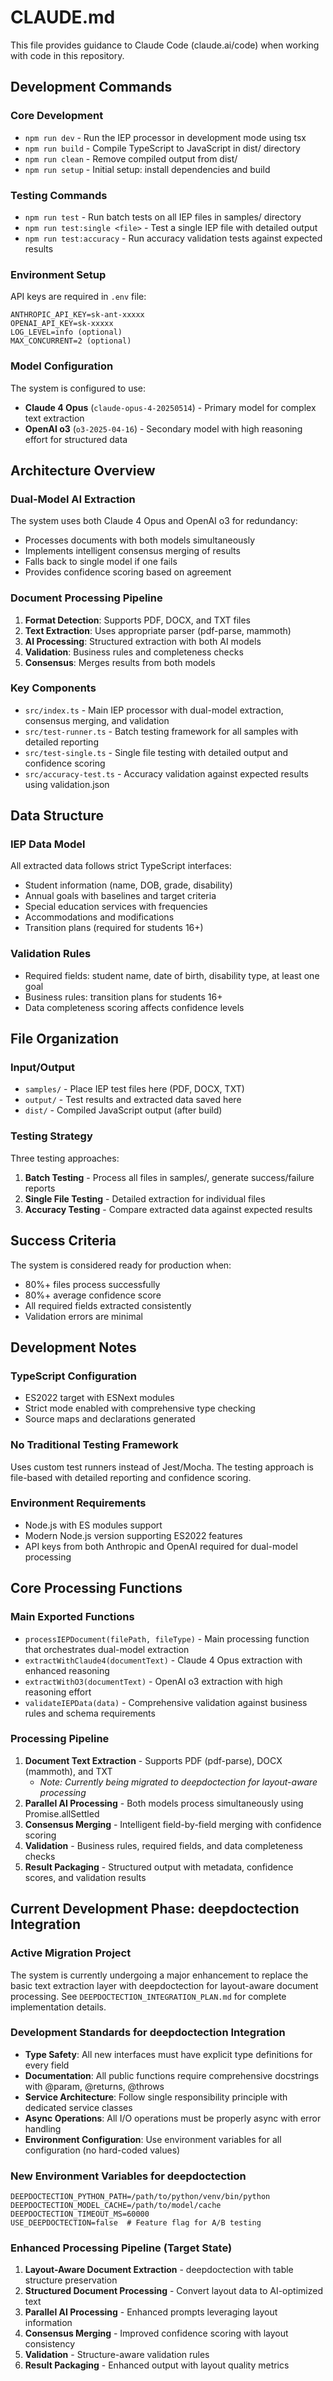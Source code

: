 # CLAUDE.md

This file provides guidance to Claude Code (claude.ai/code) when working with code in this repository.

## Development Commands

### Core Development
- `npm run dev` - Run the IEP processor in development mode using tsx
- `npm run build` - Compile TypeScript to JavaScript in dist/ directory
- `npm run clean` - Remove compiled output from dist/
- `npm run setup` - Initial setup: install dependencies and build

### Testing Commands
- `npm run test` - Run batch tests on all IEP files in samples/ directory
- `npm run test:single <file>` - Test a single IEP file with detailed output
- `npm run test:accuracy` - Run accuracy validation tests against expected results

### Environment Setup
API keys are required in `.env` file:
```
ANTHROPIC_API_KEY=sk-ant-xxxxx
OPENAI_API_KEY=sk-xxxxx
LOG_LEVEL=info (optional)
MAX_CONCURRENT=2 (optional)
```

### Model Configuration
The system is configured to use:
- **Claude 4 Opus** (`claude-opus-4-20250514`) - Primary model for complex text extraction
- **OpenAI o3** (`o3-2025-04-16`) - Secondary model with high reasoning effort for structured data

## Architecture Overview

### Dual-Model AI Extraction
The system uses both Claude 4 Opus and OpenAI o3 for redundancy:
- Processes documents with both models simultaneously
- Implements intelligent consensus merging of results
- Falls back to single model if one fails
- Provides confidence scoring based on agreement

### Document Processing Pipeline
1. **Format Detection**: Supports PDF, DOCX, and TXT files
2. **Text Extraction**: Uses appropriate parser (pdf-parse, mammoth)
3. **AI Processing**: Structured extraction with both AI models
4. **Validation**: Business rules and completeness checks
5. **Consensus**: Merges results from both models

### Key Components
- `src/index.ts` - Main IEP processor with dual-model extraction, consensus merging, and validation
- `src/test-runner.ts` - Batch testing framework for all samples with detailed reporting
- `src/test-single.ts` - Single file testing with detailed output and confidence scoring
- `src/accuracy-test.ts` - Accuracy validation against expected results using validation.json

## Data Structure

### IEP Data Model
All extracted data follows strict TypeScript interfaces:
- Student information (name, DOB, grade, disability)
- Annual goals with baselines and target criteria
- Special education services with frequencies
- Accommodations and modifications
- Transition plans (required for students 16+)

### Validation Rules
- Required fields: student name, date of birth, disability type, at least one goal
- Business rules: transition plans for students 16+
- Data completeness scoring affects confidence levels

## File Organization

### Input/Output
- `samples/` - Place IEP test files here (PDF, DOCX, TXT)
- `output/` - Test results and extracted data saved here
- `dist/` - Compiled JavaScript output (after build)

### Testing Strategy
Three testing approaches:
1. **Batch Testing** - Process all files in samples/, generate success/failure reports
2. **Single File Testing** - Detailed extraction for individual files
3. **Accuracy Testing** - Compare extracted data against expected results

## Success Criteria

The system is considered ready for production when:
- 80%+ files process successfully
- 80%+ average confidence score
- All required fields extracted consistently
- Validation errors are minimal

## Development Notes

### TypeScript Configuration
- ES2022 target with ESNext modules
- Strict mode enabled with comprehensive type checking
- Source maps and declarations generated

### No Traditional Testing Framework
Uses custom test runners instead of Jest/Mocha. The testing approach is file-based with detailed reporting and confidence scoring.

### Environment Requirements
- Node.js with ES modules support
- Modern Node.js version supporting ES2022 features
- API keys from both Anthropic and OpenAI required for dual-model processing

## Core Processing Functions

### Main Exported Functions
- `processIEPDocument(filePath, fileType)` - Main processing function that orchestrates dual-model extraction
- `extractWithClaude4(documentText)` - Claude 4 Opus extraction with enhanced reasoning
- `extractWithO3(documentText)` - OpenAI o3 extraction with high reasoning effort
- `validateIEPData(data)` - Comprehensive validation against business rules and schema requirements

### Processing Pipeline
1. **Document Text Extraction** - Supports PDF (pdf-parse), DOCX (mammoth), and TXT
   - *Note: Currently being migrated to deepdoctection for layout-aware processing*
2. **Parallel AI Processing** - Both models process simultaneously using Promise.allSettled
3. **Consensus Merging** - Intelligent field-by-field merging with confidence scoring
4. **Validation** - Business rules, required fields, and data completeness checks
5. **Result Packaging** - Structured output with metadata, confidence scores, and validation results

## Current Development Phase: deepdoctection Integration

### Active Migration Project
The system is currently undergoing a major enhancement to replace the basic text extraction layer with deepdoctection for layout-aware document processing. See `DEEPDOCTECTION_INTEGRATION_PLAN.md` for complete implementation details.

### Development Standards for deepdoctection Integration
- **Type Safety**: All new interfaces must have explicit type definitions for every field
- **Documentation**: All public functions require comprehensive docstrings with @param, @returns, @throws
- **Service Architecture**: Follow single responsibility principle with dedicated service classes
- **Async Operations**: All I/O operations must be properly async with error handling
- **Environment Configuration**: Use environment variables for all configuration (no hard-coded values)

### New Environment Variables for deepdoctection
```
DEEPDOCTECTION_PYTHON_PATH=/path/to/python/venv/bin/python
DEEPDOCTECTION_MODEL_CACHE=/path/to/model/cache
DEEPDOCTECTION_TIMEOUT_MS=60000
USE_DEEPDOCTECTION=false  # Feature flag for A/B testing
```

### Enhanced Processing Pipeline (Target State)
1. **Layout-Aware Document Extraction** - deepdoctection with table structure preservation
2. **Structured Document Processing** - Convert layout data to AI-optimized text
3. **Parallel AI Processing** - Enhanced prompts leveraging layout information
4. **Consensus Merging** - Improved confidence scoring with layout consistency
5. **Validation** - Structure-aware validation rules
6. **Result Packaging** - Enhanced output with layout quality metrics